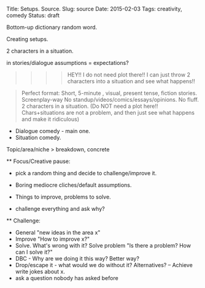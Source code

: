 Title: Setups. Source.
Slug: source
Date: 2015-02-03
Tags: creativity, comedy
Status: draft

Bottom-up dictionary random word.

Creating setups.

2 characters in a situation.

in stories/dialogue assumptions = expectations?

>>>> HEY!! I do not need plot there!!
I can just throw 2 characters into a situation and see what happens!!

> Perfect format:
Short, 5-minute , visual, present tense,  fiction stories.
Screenplay-way
No standup/videos/comics/essays/opinions. No fluff.
2 characters in a situation.
(Do NOT need a plot here!! Chars+situations are not a problem, and then just see what happens and make it ridiculous)
- Dialogue comedy - main one.
- Situation comedy.




<!-- De-bono ideas focus challenge -->
Topic/area/niche > breakdown, concrete
  
** Focus/Creative pause:
- pick a random thing and decide to challenge/improve it.  
   
- Boring mediocre cliches/default assumptions.
- Things to improve, problems to solve.
- challenge everything and ask why?
   
** Challenge:
- General "new ideas in the area x"
- Improve "How to improve x?"
- Solve. What's wrong with it?
  Solve problem "Is there a problem? How can I solve it?"
- DBC - Why are we doing it this way? Better way?
- Drop/escape it - what would we do without it?
  Alternatives?
– Achieve  
write jokes about x.
- ask a question nobody has asked before
